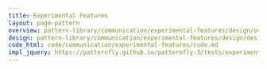 ```yaml
---
title: Experimental Features
layout: page-pattern
overview: pattern-library/communication/experimental-features/design/overview.md
design: pattern-library/communication/experimental-features/design/design.md
code_html: code/communication/experimental-features/code.md
impl_jquery: https://patternfly.github.io/patternfly-3/tests/experimental-features.html
---
```

